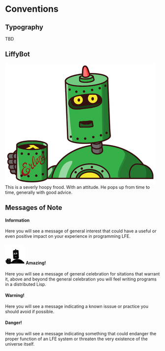 # Conventions

## Typography

TBD

## LiffyBot

<img class="liffy-bot-mascot" src="../../images/LiffyBot-5-x500-bold-color.png"/>This is a severly hoopy frood. With an attitude. He pops up from time to time, generally with good advice. 

## Messages of Note

<div class="alert alert-info">
  <h4 class="alert-heading">
    <i class="fa fa-info-circle" aria-hidden="true"></i>
    Information
  </h4>
  <p class="mb-0">
    Here you will see a message of general interest that could have a useful or even positive impact on your experience in programming LFE.
  </p>
</div>



<div class="alert alert-success">
  <h4 class="alert-heading">
    <img class="liffy-bot-alert" src="../../images/LiffyBot-5-x64-bold-black-solid.png"/>
    Amazing!
  </h4>
  <p class="mb-0">
    Here you will see a message of general celebration for sitations that warrant it, above and beyond the general celebration you will feel writing programs in a distributed Lisp.
  </p>
</div>


<div class="alert alert-warning">
  <h4 class="alert-heading">
    <i class="fa fa-exclamation-triangle" aria-hidden="true"></i>
    Warning!
  </h4>
  <p class="mb-0">
    Here you will see a message indicating a known isssue or practice you should avoid if possible.
  </p>
</div>

<div class="alert alert-danger">
  <h4 class="alert-heading">
    <i class="fa fa-exclamation-triangle" aria-hidden="true"></i>
    Danger!
  </h4>
  <p class="mb-0">
    Here you will see a message indicating something that could endanger the proper function of an LFE system or threaten the very existence of the universe itself.
  </p>
</div>


